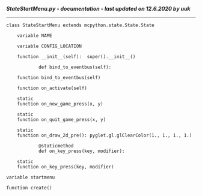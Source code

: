 ***StateStartMenu.py - documentation - last updated on 12.6.2020 by uuk***
___

    class StateStartMenu extends mcpython.state.State.State

        variable NAME

        variable CONFIG_LOCATION

        function __init__(self):  super().__init__()
                
                def bind_to_eventbus(self):

        function bind_to_eventbus(self)

        function on_activate(self)

        static
        function on_new_game_press(x, y)

        static
        function on_quit_game_press(x, y)

        static
        function on_draw_2d_pre(): pyglet.gl.glClearColor(1., 1., 1., 1.)
                
                @staticmethod
                def on_key_press(key, modifier):

        static
        function on_key_press(key, modifier)

    variable startmenu

    function create()